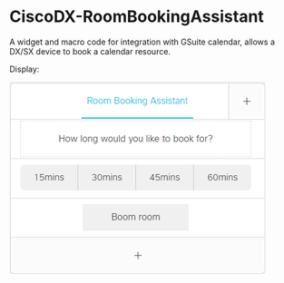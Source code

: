 # CiscoDX-RoomBookingAssistant
A widget and macro code for integration with GSuite calendar, allows a DX/SX device to book a calendar resource.

Display:

![alt text](inRoomControlImage.png)
